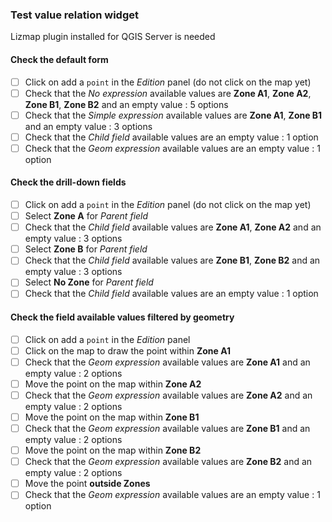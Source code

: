 ### Test value relation widget

Lizmap plugin installed for QGIS Server is needed

#### Check the default form

* [ ] Click on add a `point` in the *Edition* panel (do not  click on the map yet)
* [ ] Check that the *No expression* available values are **Zone A1**, **Zone A2**, **Zone B1**, **Zone B2** and an empty value : 5 options
* [ ] Check that the *Simple expression* available values are **Zone A1**, **Zone B1** and an empty value : 3 options
* [ ] Check that the *Child field* available values are an empty value : 1 option
* [ ] Check that the *Geom expression* available values are an empty value : 1 option

#### Check the drill-down fields

* [ ] Click on add a `point` in the *Edition* panel (do not  click on the map yet)
* [ ] Select **Zone A** for *Parent field*
* [ ] Check that the *Child field* available values are **Zone A1**, **Zone A2** and an empty value : 3 options
* [ ] Select **Zone B** for *Parent field*
* [ ] Check that the *Child field* available values are **Zone B1**, **Zone B2** and an empty value : 3 options
* [ ] Select **No Zone** for *Parent field*
* [ ] Check that the *Child field* available values are an empty value : 1 option

#### Check the field available values filtered by geometry

* [ ] Click on add a `point` in the *Edition* panel
* [ ] Click on the map to draw the point within **Zone A1**
* [ ] Check that the *Geom expression* available values are **Zone A1** and an empty value : 2 options
* [ ] Move the point on the map within **Zone A2**
* [ ] Check that the *Geom expression* available values are **Zone A2** and an empty value : 2 options
* [ ] Move the point on the map within **Zone B1**
* [ ] Check that the *Geom expression* available values are **Zone B1** and an empty value : 2 options
* [ ] Move the point on the map within **Zone B2**
* [ ] Check that the *Geom expression* available values are **Zone B2** and an empty value : 2 options
* [ ] Move the point **outside Zones**
* [ ] Check that the *Geom expression* available values are an empty value : 1 option
